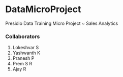 # DataMicroProject
Presidio Data Training Micro Project ~ Sales Analytics

### Collaborators

1. Lokeshvar S
2. Yashwanth K
3. Pranesh P
4. Prem S R
5. Ajay R
